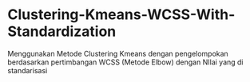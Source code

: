 # Clustering-Kmeans-WCSS-With-Standardization
Menggunakan Metode Clustering Kmeans dengan pengelompokan berdasarkan pertimbangan WCSS (Metode Elbow) dengan NIlai yang di standarisasi
